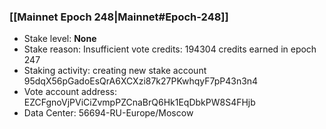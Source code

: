 ### [[Mainnet Epoch 248|Mainnet#Epoch-248]]
* Stake level: **None**
* Stake reason: Insufficient vote credits: 194304 credits earned in epoch 247
* Staking activity: creating new stake account 95dqX56pGadoEsQrA6XCXzi87k27PKwhqyF7pP43n3n4
* Vote account address: EZCFgnoVjPViCiZvmpPZCnaBrQ6Hk1EqDbkPW8S4FHjb
* Data Center: 56694-RU-Europe/Moscow